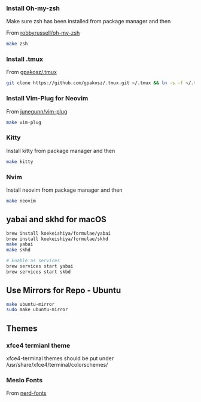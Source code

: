
### Install Oh-my-zsh

Make sure zsh has been installed from package manager and then

From [robbyrussell/oh-my-zsh](https://github.com/robbyrussell/oh-my-zsh)
```bash
make zsh
```

### Install .tmux
From [gpakosz/.tmux](https://github.com/gpakosz/.tmux)
```bash
git clone https://github.com/gpakosz/.tmux.git ~/.tmux && ln -s -f ~/.tmux/.tmux.conf ~/.tmux.conf
```

### Install Vim-Plug for Neovim
From [junegunn/vim-plug](https://github.com/junegunn/vim-plug)
```bash
make vim-plug
```

### Kitty
Install kitty from package manager and then 
```bash
make kitty
```

### Nvim
Install neovim from package manager and then
```bash
make neovim
```

## yabai and skhd for macOS
```bash
brew install koekeishiya/formulae/yabai
brew install koekeishiya/formulae/skhd
make yabai
make skhd

# Enable as services
brew services start yabai
brew services start skbd
```

## Use Mirrors for Repo - Ubuntu
```bash
make ubuntu-mirror
sudo make ubuntu-mirror
```

## Themes

### xfce4 termianl theme
xfce4-terminal themes should be put under /usr/share/xfce4/terminal/colorschemes/

### Meslo Fonts
From [nerd-fonts](https://github.com/ryanoasis/nerd-fonts/tree/master/patched-fonts/Meslo/M-DZ)
